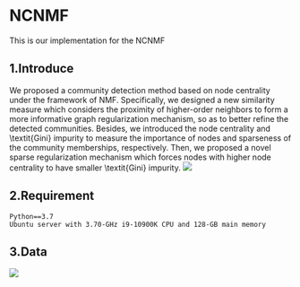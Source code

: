 # NCNMF
This is our implementation for the NCNMF
## 1.Introduce
We proposed a community detection method based on node centrality under the framework of NMF. Specifically, we designed a new similarity measure which considers the proximity of higher-order neighbors to form a more informative graph regularization mechanism, so as to better refine the detected communities. Besides, we introduced the node centrality and \textit{Gini} impurity to measure the importance of nodes and sparseness of the community memberships, respectively. Then, we proposed a novel sparse regularization mechanism which forces nodes with higher node centrality to have smaller \textit{Gini} impurity.
![](flowchart.png)

## 2.Requirement  
```
Python==3.7
Ubuntu server with 3.70-GHz i9-10900K CPU and 128-GB main memory
```

## 3.Data
![](Data.png)

